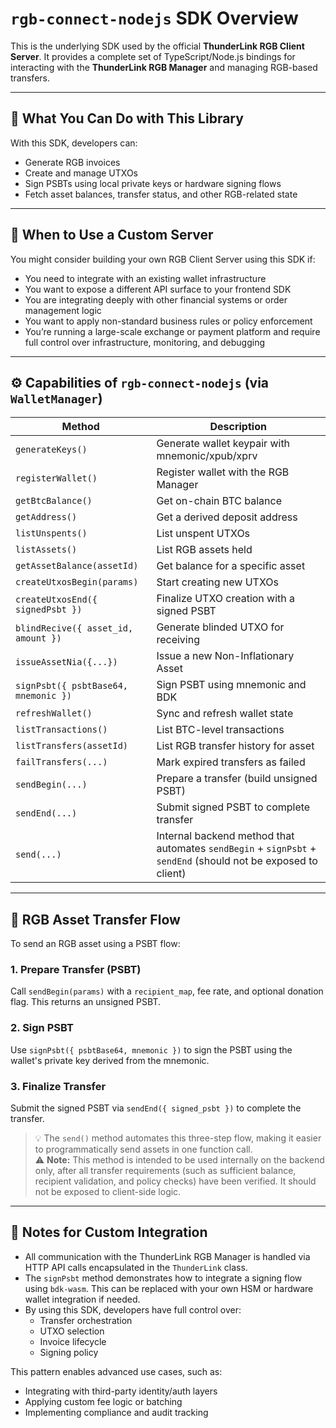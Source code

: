 
# `rgb-connect-nodejs` SDK Overview

This is the underlying SDK used by the official **ThunderLink RGB Client Server**. It provides a complete set of TypeScript/Node.js bindings for interacting with the **ThunderLink RGB Manager** and managing RGB-based transfers.

---

## 🧰 What You Can Do with This Library

With this SDK, developers can:

- Generate RGB invoices
- Create and manage UTXOs
- Sign PSBTs using local private keys or hardware signing flows
- Fetch asset balances, transfer status, and other RGB-related state

---

## 🔧 When to Use a Custom Server

You might consider building your own RGB Client Server using this SDK if:

- You need to integrate with an existing wallet infrastructure
- You want to expose a different API surface to your frontend SDK
- You are integrating deeply with other financial systems or order management logic
- You want to apply non-standard business rules or policy enforcement
- You’re running a large-scale exchange or payment platform and require full control over infrastructure, monitoring, and debugging

---

## ⚙️ Capabilities of `rgb-connect-nodejs` (via `WalletManager`)

| Method | Description |
|--------|-------------|
| `generateKeys()` | Generate wallet keypair with mnemonic/xpub/xprv |
| `registerWallet()` | Register wallet with the RGB Manager |
| `getBtcBalance()` | Get on-chain BTC balance |
| `getAddress()` | Get a derived deposit address |
| `listUnspents()` | List unspent UTXOs |
| `listAssets()` | List RGB assets held |
| `getAssetBalance(assetId)` | Get balance for a specific asset |
| `createUtxosBegin(params)` | Start creating new UTXOs |
| `createUtxosEnd({ signedPsbt })` | Finalize UTXO creation with a signed PSBT |
| `blindRecive({ asset_id, amount })` | Generate blinded UTXO for receiving |
| `issueAssetNia({...})` | Issue a new Non-Inflationary Asset |
| `signPsbt({ psbtBase64, mnemonic })` | Sign PSBT using mnemonic and BDK |
| `refreshWallet()` | Sync and refresh wallet state |
| `listTransactions()` | List BTC-level transactions |
| `listTransfers(assetId)` | List RGB transfer history for asset |
| `failTransfers(...)` | Mark expired transfers as failed |
| `sendBegin(...)` | Prepare a transfer (build unsigned PSBT) |
| `sendEnd(...)` | Submit signed PSBT to complete transfer |
| `send(...)` | Internal backend method that automates `sendBegin` + `signPsbt` + `sendEnd` (should not be exposed to client) |

---

## 🔄 RGB Asset Transfer Flow

To send an RGB asset using a PSBT flow:

### 1. Prepare Transfer (PSBT)
Call `sendBegin(params)` with a `recipient_map`, fee rate, and optional donation flag. This returns an unsigned PSBT.

### 2. Sign PSBT
Use `signPsbt({ psbtBase64, mnemonic })` to sign the PSBT using the wallet's private key derived from the mnemonic.

### 3. Finalize Transfer
Submit the signed PSBT via `sendEnd({ signed_psbt })` to complete the transfer.

> 💡 The `send()` method automates this three-step flow, making it easier to programmatically send assets in one function call.  
> ⚠️ **Note:** This method is intended to be used internally on the backend only, after all transfer requirements (such as sufficient balance, recipient validation, and policy checks) have been verified. It should not be exposed to client-side logic.

---

## 🧩 Notes for Custom Integration

- All communication with the ThunderLink RGB Manager is handled via HTTP API calls encapsulated in the `ThunderLink` class.
- The `signPsbt` method demonstrates how to integrate a signing flow using `bdk-wasm`. This can be replaced with your own HSM or hardware wallet integration if needed.
- By using this SDK, developers have full control over:
  - Transfer orchestration
  - UTXO selection
  - Invoice lifecycle
  - Signing policy

This pattern enables advanced use cases, such as:

- Integrating with third-party identity/auth layers
- Applying custom fee logic or batching
- Implementing compliance and audit tracking
